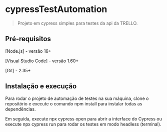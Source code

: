 # cypressTestAutomation

> Projeto em cypress simples para testes da api da TRELLO.

## Pré-requisitos

[Node.js] - versão 16+

[Visual Studio Code] - versão 1.60+

[Git] - 2.35+

## Instalação e execução

Para rodar o projeto de automação de testes na sua máquina, clone o repositório e execute o comando npm install para instalar todas as dependências.

Em seguida, execute npx cypress open para abrir a interface do Cypress ou execute npx cypress run para rodar os testes em modo headless (terminal).

